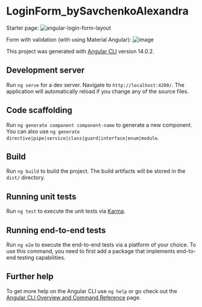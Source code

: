 # LoginForm_bySavchenkoAlexandra
Starter page:
![angular-login-form-layout](https://user-images.githubusercontent.com/47991015/174275764-e55cae4f-2d29-406f-877d-56f0a91b3d05.PNG)

Form with validation (with using Material Angular):
![image](https://user-images.githubusercontent.com/47991015/174276100-25e9fb70-0550-43e8-a7e8-b5e9484ff07e.png)

This project was generated with [Angular CLI](https://github.com/angular/angular-cli) version 14.0.2.

## Development server

Run `ng serve` for a dev server. Navigate to `http://localhost:4200/`. The application will automatically reload if you change any of the source files.

## Code scaffolding

Run `ng generate component component-name` to generate a new component. You can also use `ng generate directive|pipe|service|class|guard|interface|enum|module`.

## Build

Run `ng build` to build the project. The build artifacts will be stored in the `dist/` directory.

## Running unit tests

Run `ng test` to execute the unit tests via [Karma](https://karma-runner.github.io).

## Running end-to-end tests

Run `ng e2e` to execute the end-to-end tests via a platform of your choice. To use this command, you need to first add a package that implements end-to-end testing capabilities.

## Further help

To get more help on the Angular CLI use `ng help` or go check out the [Angular CLI Overview and Command Reference](https://angular.io/cli) page.
